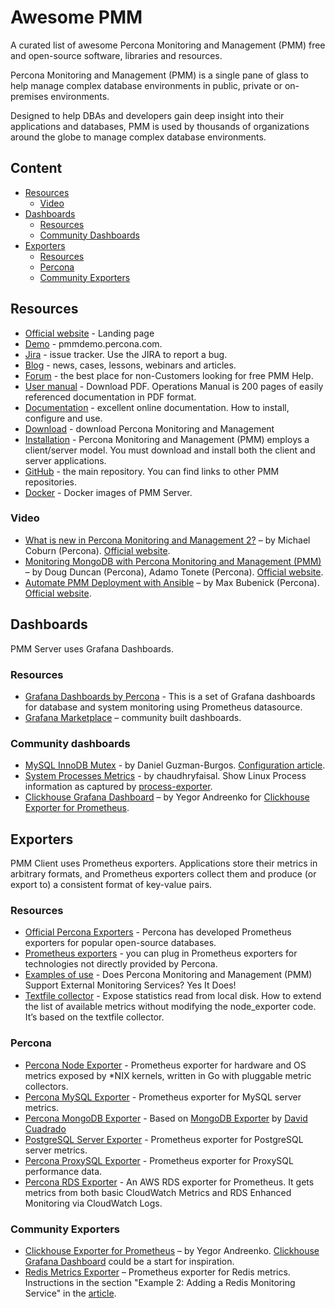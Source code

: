 # Awesome PMM

A curated list of awesome Percona Monitoring and Management (PMM) free and open-source software, libraries and resources. 

Percona Monitoring and Management (PMM) is a single pane of glass to help manage complex database environments in public, private or on-premises environments.

Designed to help DBAs and developers gain deep insight into their applications and databases, PMM is used by thousands of organizations around the globe to manage complex database environments.

## Content

- [Resources](#resources)
	- [Video](#video)
- [Dashboards](#dashboards)
    - [Resources](#resources-1)
    - [Community Dashboards](#community-dashboards)
- [Exporters](#exporters)
	- [Resources](#resources-2)
	- [Percona](#percona)
	- [Community Exporters](#community-exporters)

## Resources

- [Official website](https://www.percona.com/software/database-tools/percona-monitoring-and-management) - Landing page
- [Demo](https://pmmdemo.percona.com/graph/) - pmmdemo.percona.com.
- [Jira](https://jira.percona.com/projects/PMM/issues/) - issue tracker. Use the JIRA to report a bug.
- [Blog](https://www.percona.com/blog/tag/pmm/) - news, cases, lessons, webinars and articles.
- [Forum](https://www.percona.com/forums/questions-discussions/percona-monitoring-and-management) - the best place for non-Customers looking for free PMM Help.
- [User manual](https://learn.percona.com/download-percona-monitoring-and-management-pmm-manual-2-0) - Download PDF. Operations Manual is 200 pages of easily referenced documentation in PDF format.
- [Documentation](https://www.percona.com/doc/percona-monitoring-and-management/2.x/index.html) - excellent online documentation. How to install, configure and use.
- [Download](https://www.percona.com/downloads/pmm2/) - download Percona Monitoring and Management
- [Installation](https://www.percona.com/doc/percona-monitoring-and-management/2.x/install/index-server.html) - Percona Monitoring and Management (PMM) employs a client/server model. You must download and install both the client and server applications. 
- [GitHub](https://github.com/percona/pmm/tree/PMM-2.0) - the main repository. You can find links to other PMM repositories.
- [Docker](https://hub.docker.com/r/percona/pmm-server) - Docker images of PMM Server.


### Video

- [What is new in Percona Monitoring and Management 2?](https://www.youtube.com/watch?v=Tlxo2BMf9-c) – by Michael Coburn (Percona). [Official website](https://www.percona.com/resources/videos/whats-new-pmm2).
- [Monitoring MongoDB with Percona Monitoring and Management (PMM)](https://www.youtube.com/watch?v=FqdSs9H7mBM) – by Doug Duncan (Percona), Adamo Tonete (Percona). [Official website](https://www.percona.com/resources/videos/automate-pmm-deployment-ansible).
- [Automate PMM Deployment with Ansible](https://www.youtube.com/watch?v=OjKcSQOzNeQ) – by Max Bubenick (Percona). [Official website](https://www.percona.com/resources/videos/automate-pmm-deployment-ansible).

## Dashboards 

PMM Server uses Grafana Dashboards.

### Resources

- [Grafana Dashboards by Percona](https://github.com/percona/grafana-dashboards) - This is a set of Grafana dashboards for database and system monitoring using Prometheus datasource.
- [Grafana Marketplace](https://grafana.com/grafana/dashboards?search=PMM) – community built dashboards.

### Community dashboards

- [MySQL InnoDB Mutex](https://grafana.com/grafana/dashboards/9892) - by Daniel Guzman-Burgos. [Configuration article](https://www.percona.com/blog/2019/03/12/pmms-custom-queries-in-action-adding-a-graph-for-innodb-mutex-waits/).
- [System Processes Metrics](https://grafana.com/grafana/dashboards/8378) - by chaudhryfaisal. Show Linux Process information as captured by [process-exporter](https://github.com/ncabatoff/process-exporter).
- [Clickhouse Grafana Dashboard](https://grafana.com/grafana/dashboards/882) – by Yegor Andreenko for [Clickhouse Exporter for Prometheus](https://github.com/percona-lab/clickhouse_exporter).

## Exporters

PMM Client uses Prometheus exporters. Applications store their metrics in arbitrary formats, and Prometheus exporters collect them and produce (or export to) a consistent format of key-value pairs.

### Resources

- [Official Percona Exporters](https://github.com/percona/pmm/tree/PMM-2.0#pmm-client) - Percona has developed Prometheus exporters for popular open-source databases.
- [Prometheus exporters](https://prometheus.io/docs/instrumenting/exporters/) - you can plug in Prometheus exporters for technologies not directly provided by Percona.
- [Examples of use](https://www.percona.com/blog/2018/02/12/percona-monitoring-management-pmm-support-external-monitoring-services-yes/) - Does Percona Monitoring and Management (PMM) Support External Monitoring Services? Yes It Does!
- [Textfile collector](https://www.percona.com/blog/2018/08/28/extend-metrics-for-percona-monitoring-and-management-without-modifying-code/) -  Expose statistics read from local disk. How to extend the list of available metrics without modifying the node_exporter code. It’s based on the textfile collector.

### Percona
- [Percona Node Exporter](https://github.com/percona/node_exporter) - Prometheus exporter for hardware and OS metrics exposed by \*NIX kernels, written in Go with pluggable metric collectors.
- [Percona MySQL Exporter](https://github.com/percona/mysqld_exporter) - Prometheus exporter for MySQL server metrics.
- [Percona MongoDB Exporter](https://github.com/percona/mongodb_exporter) - Based on [MongoDB Exporter](https://github.com/dcu/mongodb_exporter) by [David Cuadrado](https://github.com/dcu)
- [PostgreSQL Server Exporter](https://github.com/percona/postgres_exporter) - Prometheus exporter for PostgreSQL server metrics.
- [Percona ProxySQL Exporter](https://github.com/percona/proxysql_exporter) - Prometheus exporter for ProxySQL performance data.
- [Percona RDS Exporter](https://github.com/percona/rds_exporter) - An AWS RDS exporter for Prometheus. It gets metrics from both basic CloudWatch Metrics and RDS Enhanced Monitoring via CloudWatch Logs.

### Community Exporters

- [Clickhouse Exporter for Prometheus](https://github.com/percona-lab/clickhouse_exporter) – by Yegor Andreenko. [Clickhouse Grafana Dashboard](https://grafana.com/grafana/dashboards/882) could be a start for inspiration.
- [Redis Metrics Exporter](https://github.com/oliver006/redis_exporter) – Prometheus exporter for Redis metrics. Instructions in the section "Example 2: Adding a Redis Monitoring Service" in the [article](https://www.percona.com/blog/2018/02/12/percona-monitoring-management-pmm-support-external-monitoring-services-yes/).